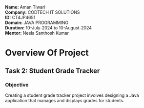 **Name:** Aman Tiwari <br>
**Company:** CODTECH IT SOLUTIONS <br>
**ID:** CT4JP4651 <br>
**Domain:** JAVA PROGRAMMING <br>
**Duration:** 10-July-2024 to 10-August-2024 <br>
**Mentor:** Neela Santhosh Kumar <br>
# Overview Of Project
## Task 2: Student Grade Tracker

### Objective
Creating a student grade tracker project involves designing a Java application that manages and displays grades for students. 
